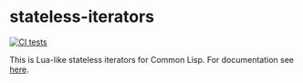 # stateless-iterators
[![CI tests](https://github.com/shamazmazum/stateless-iterators/actions/workflows/test.yml/badge.svg)](https://github.com/shamazmazum/stateless-iterators/actions/workflows/test.yml)

This is Lua-like stateless iterators for Common Lisp. For documentation see
[here](https://shamazmazum.github.io/stateless-iterators/).

